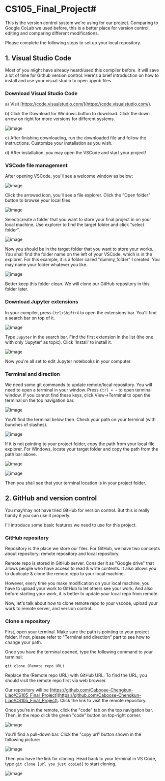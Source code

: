 # CS105_Final_Project#

This is the version control system we're using for our project. Comparing to Google CoLab we used before, this is a better place for version control, editing and comparing different modifications.

Please complete the following steps to set up your local repository.

## 1. Visual Studio Code ##

Most of you might have already heard/used this compiler before. It will save a lot of time for Github version control. Here's a brief introduction on how to install and use your visual studio to open .ipynb files.

### **Download Visual Studio Code** ###

a) Visit [https://code.visualstudio.com/](https://code.visualstudio.com/).

b) Click the Download for Windows button to download. Click the down arrow on right for more versions for different systems.

![image](mdpic/vsc_dld.png)

c) After finishing downloading, run the downloaded file and follow the instructions. Customize your installation as you wish.

d) After installation, you may open the VSCode and start your project!

### **VSCode file management** ###

After opening VSCode, you'll see a welcome window as below:

![image](mdpic/vsc_welcome.png)

Click the arrowed icon, you'll see a file explorer. Click the "Open folder" button to browse your local files.

![image](mdpic/vsc_explorer.png)

Select/create a folder that you want to store your final project in on your local machine. Use explorer to find the target folder and click "select folder".

![image](mdpic/vsc_select.png)

Now you should be in the target folder that you want to store your works. You shall find the folder name on the left of your VSCode, which is in the explorer. For this example, it is a folder called "dummy_folder" I created. You may name your folder whatever you like.

![image](mdpic/vsc_dummy.png)

Better keep this folder clean. We will clone our GitHub repository in this folder later.

### **Download Jupyter extensions** ###

In your compiler, press `Ctrl+Shift+X` to open the extensions bar. You'll find a search bar on top of it.

![image](mdpic/vsc_searchbar.png)

Type `Jupyter` in the search bar. Find the first extension in the list (the one with only 'Jupyter' as topic). Click 'Install' to install it.

![image](mdpic/vsc_jptr.png)

Now you're all set to edit Jupyter notebooks in your computer.

### **Terminal and direction** ###

We need some git commands to update remote/local repository. You will need to open a terminal in your window. Press `Ctrl + ~` to open terminal window. If you cannot find these keys, click View->Terminal to open the terminal on the top navigation bar.

![image](mdpic/vsc_terminal.png)

You'll find the terminal below then. Check your path on your terminal (with bunches of slashes).

![image](mdpic/vsc_termwindow.png)

If it is not pointing to your project folder, copy the path from your local file explorer. For Windows, locate your target folder and copy the path from the path bar above.

![image](mdpic/vsc_local.png)

![image](mdpic/vsc_cd.png)

Then you shall see that your terminal location is in your project folder.

## **2. GitHub and version control** ##

You may/may not have tried GitHub for version control. But this is really handy if you can use it properly.

I'll introduce some basic features we need to use for this project.

### **GitHub repository** ##

Repository is the place we store our files. For GitHub, we have two concepts about repository: remote repository and local repository.

Remote repo is stored in GitHub server. Consider it as "Google drive" that allows people who have access to read & write contents. It also allows you to duplicate & clone the remote repo to your local machine.

However, every time you make modification on your local machine, you have to upload your work to GitHub to let others see your work. And also before starting your work, it is better to update your local repo from remote.

Now, let's talk about how to clone remote repo to your vscode, upload your work to remote server, and version control.

### **Clone a repository** ###

First, open your terminal. Make sure the path is pointing to your project folder. If not, please refer to "Terminal and direction" part to see how to change your path.

Once you have the terminal opened, type the following command to your terminal:

    git clone (Remote repo URL)

Replace the (Remote repo URL) with GitHub URL. To find the URL, you should visit the remote repo first via web browser.

Our repository will be [https://github.com/Caboose-Chengkun-Liao/CS105_Final_Project](https://github.com/Caboose-Chengkun-Liao/CS105_Final_Project). Click the link to visit the remote repository.

Once you're in the remote, click the "code" tab on the top navigation bar. Then, in the repo click the green "code" button on top-right corner.

![image](mdpic/git_code.png)

You'll find a pull-down bar. Click the "copy url" button shown in the following picture:

![image](mdpic/git_copy.png)

Then you have the link for cloning. Head back to your terminal in VS Code, type `git clone [url you just copied]` to start cloning.

![image](mdpic/vsc_clone.png)

